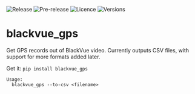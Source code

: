 ![Release](https://img.shields.io/pypi/v/blackvue-gps.svg)
![Pre-release](https://img.shields.io/github/release/bartbroere/blackvue-gps/all.svg)
![Licence](https://img.shields.io/pypi/l/blackvue-gps.svg)
![Versions](https://img.shields.io/pypi/pyversions/blackvue-gps.svg)

# blackvue_gps
Get GPS records out of BlackVue video. Currently outputs CSV files, with 
support for more formats added later.

Get it:
``pip install blackvue_gps``

```
Usage:
  blackvue_gps --to-csv <filename>
```
